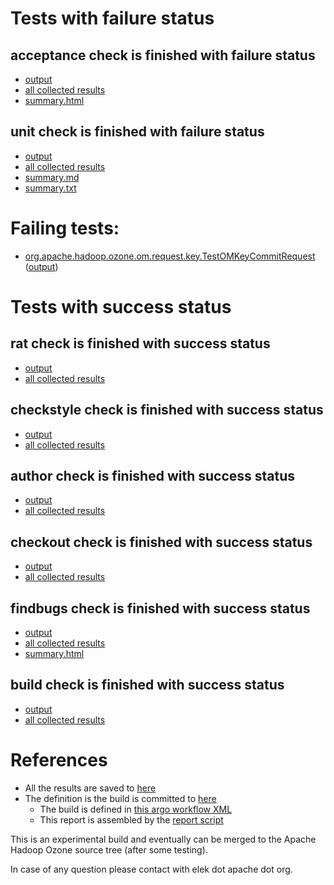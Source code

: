 # Tests with failure status

## acceptance check is finished with failure status

   * [output](https://raw.githubusercontent.com/elek/ozone-ci-q4/master/pr/pr-hdds-2181-fr5sb/acceptance/output.log)
   * [all collected results](https://github.com/elek/ozone-ci-q4/tree/master/pr/pr-hdds-2181-fr5sb/acceptance)
   * [summary.html](https://elek.github.io/ozone-ci-q4/pr/pr-hdds-2181-fr5sb/acceptance/summary.html)


## unit check is finished with failure status

   * [output](https://raw.githubusercontent.com/elek/ozone-ci-q4/master/pr/pr-hdds-2181-fr5sb/unit/output.log)
   * [all collected results](https://github.com/elek/ozone-ci-q4/tree/master/pr/pr-hdds-2181-fr5sb/unit)
   * [summary.md](https://github.com/elek/ozone-ci-q4/tree/master/pr/pr-hdds-2181-fr5sb/unit/summary.md)
   * [summary.txt](https://github.com/elek/ozone-ci-q4/tree/master/pr/pr-hdds-2181-fr5sb/unit/summary.txt)

# Failing tests: 

 * [org.apache.hadoop.ozone.om.request.key.TestOMKeyCommitRequest](hadoop-ozone/ozone-manager/org.apache.hadoop.ozone.om.request.key.TestOMKeyCommitRequest.txt) ([output](hadoop-ozone/ozone-manager/org.apache.hadoop.ozone.om.request.key.TestOMKeyCommitRequest-output.txt))


# Tests with success status

## rat check is finished with success status

   * [output](https://raw.githubusercontent.com/elek/ozone-ci-q4/master/pr/pr-hdds-2181-fr5sb/rat/output.log)
   * [all collected results](https://github.com/elek/ozone-ci-q4/tree/master/pr/pr-hdds-2181-fr5sb/rat)


## checkstyle check is finished with success status

   * [output](https://raw.githubusercontent.com/elek/ozone-ci-q4/master/pr/pr-hdds-2181-fr5sb/checkstyle/output.log)
   * [all collected results](https://github.com/elek/ozone-ci-q4/tree/master/pr/pr-hdds-2181-fr5sb/checkstyle)


## author check is finished with success status

   * [output](https://raw.githubusercontent.com/elek/ozone-ci-q4/master/pr/pr-hdds-2181-fr5sb/author/output.log)
   * [all collected results](https://github.com/elek/ozone-ci-q4/tree/master/pr/pr-hdds-2181-fr5sb/author)


## checkout check is finished with success status

   * [output](https://raw.githubusercontent.com/elek/ozone-ci-q4/master/pr/pr-hdds-2181-fr5sb/checkout/output.log)
   * [all collected results](https://github.com/elek/ozone-ci-q4/tree/master/pr/pr-hdds-2181-fr5sb/checkout)


## findbugs check is finished with success status

   * [output](https://raw.githubusercontent.com/elek/ozone-ci-q4/master/pr/pr-hdds-2181-fr5sb/findbugs/output.log)
   * [all collected results](https://github.com/elek/ozone-ci-q4/tree/master/pr/pr-hdds-2181-fr5sb/findbugs)
   * [summary.html](https://elek.github.io/ozone-ci-q4/pr/pr-hdds-2181-fr5sb/findbugs/summary.html)


## build check is finished with success status

   * [output](https://raw.githubusercontent.com/elek/ozone-ci-q4/master/pr/pr-hdds-2181-fr5sb/build/output.log)
   * [all collected results](https://github.com/elek/ozone-ci-q4/tree/master/pr/pr-hdds-2181-fr5sb/build)




# References

 * All the results are saved to [here](https://github.com/elek/ozone-ci-q4/tree/master/pr/pr-hdds-2181-fr5sb/)
 * The definition is the build is committed to [here](https://github.com/elek/argo-ozone)
    * The build is defined in [this argo workflow XML](https://github.com/elek/argo-ozone/blob/master/ozone-build.yaml)
    * This report is assembled by the [report script](https://github.com/elek/argo-ozone/blob/master/scripts/report.sh)

This is an experimental build and eventually can be merged to the Apache Hadoop Ozone source tree (after some testing).

In case of any question please contact with elek dot apache dot org.
